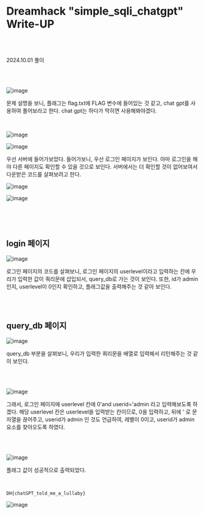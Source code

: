 <!DOCTYPE html>
<html>
<head>
    <link rel="stylesheet" type="text/css" href="style.css">
</head>
<body>
    <h1> Dreamhack "simple_sqli_chatgpt"  Write-UP</h1>
</body>
<br>
<br>
</html>

2024.10.01 풀이

<br>

</br>

![image](https://github.com/user-attachments/assets/5ff94297-b252-4ad6-b235-aadb0e3c4645)

문제 설명을 보니, 플래그는 flag.txt에 FLAG 변수에 들어있는 것 같고, chat gpt를 사용하여 풀어보라고 한다.
chat gpt는 하다가 막히면 사용해봐야겠다.
<br>

</br>

![image](https://github.com/user-attachments/assets/b99ed812-55cb-4f96-99b1-87a5ba505549)

![image](https://github.com/user-attachments/assets/9463f7e7-51db-4924-80e5-93b0dac937c5)

우선 서버에 들어가보았다. 
들어가보니, 우선 로그인 페이지가 보인다. 아마 로그인을 해야 다른 페이지도 확인할 수 있을 것으로 보인다. 
서버에서는 더 확인할 것이 없어보여서 다운받은 코드를 살펴보려고 한다.

![image](https://github.com/user-attachments/assets/fa3a0bea-d088-476d-acaf-20c598d9b76e)

![image](https://github.com/user-attachments/assets/011b906f-9162-4c94-836d-4100e0962797)
<br>

</br>
<br>

</br>


## login 페이지
![image](https://github.com/user-attachments/assets/4b66f161-47c1-4c65-bd4c-6f9a9850e8f1)

로그인 페이지의 코드를 살펴보니, 로그인 페이지의 userlevel이라고 입력하는 칸에 우리가 입력한 값이
쿼리문에 삽입되서, query_db로 가는 것이 보인다. 
또한, id가 admin인지, userlevel이 0인지 확인하고, 플래그값을 출력해주는 것 같아 보인다.

<br>

</br>

## query_db 페이지
![image](https://github.com/user-attachments/assets/26b03f1b-ec28-4377-a804-052c1046e679)

query_db 부분을 살펴보니, 우리가 입력한 쿼리문을 배열로 입력해서 리턴해주는 것 같이 보인다. 

<br>

</br>

![image](https://github.com/user-attachments/assets/e295a224-f546-4af0-9c33-693f632dcc10)

그래서, 로그인 페이지에 userlevel 칸에 0'and userid='admin 라고 입력해보도록 하겠다. 해당 userlevel 칸은 userlevel을 입력받는 칸이므로, 
0을 입력하고, 뒤에 ' 로 문자열을 끊어주고, userid가 admin 인 것도 언급하여, 레벨이 0이고, userid가 admin 요소를 찾아오도록 하였다. 

<br>

</br>

![image](https://github.com/user-attachments/assets/7aaeb633-cc60-4406-af74-cfd9786ece9d)

플래그 값이 성공적으로 출력되었다. 
<br>

</br>

```
DH{chatGPT_told_me_a_lullaby}
```
![image](https://github.com/user-attachments/assets/c81ac48c-aad2-445a-8668-d658761ef962)
